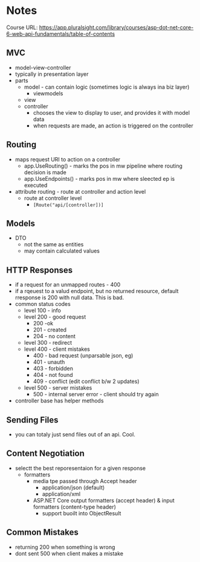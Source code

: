 # Notes

Course URL: https://app.pluralsight.com/library/courses/asp-dot-net-core-6-web-api-fundamentals/table-of-contents

## MVC

- model-view-controller
- typically in presentation layer
- parts
  - model - can contain logic (sometimes logic is always ina  biz layer)
    - viewmodels
  - view
  - controller
    - chooses the view to display to user, and provides it with model data
    - when requests are made, an action is triggered on the controller

## Routing

- maps request URI to action on a controller
  - app.UseRouting() - marks the pos in mw pipeline where routing decision is made
  - app.UseEndpoints() - marks pos in mw where sleected ep is executed
- attribute routing - route at controller and action level
  - route at controller level
    - ```[Route("api/[controller])]```

## Models

- DTO
  - not the same as entities
  - may contain calculated values


## HTTP Responses

- if a request for an unmapped routes - 400
- if a rqeuest to a valud endpoint, but no returned resource, default rresponse is 200 with null data. This is bad.
- common status codes
  - level 100 - info
  - level 200 - good request
    - 200 -ok
    - 201 - created
    - 204 - no content
  - level 300 - redirect
  - level 400 - client mistakes
    - 400 - bad request (unparsable json, eg)
    - 401 - unauth
    - 403 - forbidden
    - 404 - not found
    - 409 - conflict (edit conflict b/w 2 updates)
  - level 500 - server mistakes
    - 500 - internal server error - client should try again
- controller base has helper methods

## Sending Files

- you can totaly just send files out of an api. Cool.

## Content Negotiation

- selectt the best reporesentaion for a given response
  - formatters
    - media tpe passed through Accept header
      - application/json (default)
      - application/xml
    - ASP.NET Core output formatters (accept header) & input formatters (content-type header)
      - support buoilt into ObjectResult
## Common Mistakes

- returning 200 when something is wrong
- dont sent 500 when client makes a mistake
